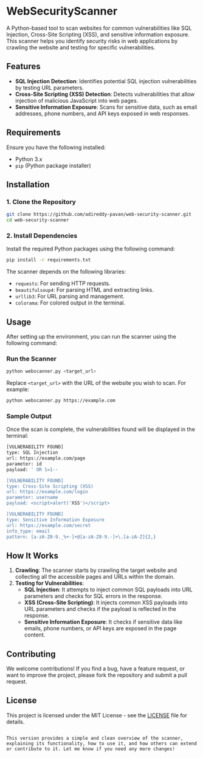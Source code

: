 # WebSecurityScanner

A Python-based tool to scan websites for common vulnerabilities like SQL Injection, Cross-Site Scripting (XSS), and sensitive information exposure. This scanner helps you identify security risks in web applications by crawling the website and testing for specific vulnerabilities.

## Features
- **SQL Injection Detection**: Identifies potential SQL injection vulnerabilities by testing URL parameters.
- **Cross-Site Scripting (XSS) Detection**: Detects vulnerabilities that allow injection of malicious JavaScript into web pages.
- **Sensitive Information Exposure**: Scans for sensitive data, such as email addresses, phone numbers, and API keys exposed in web responses.

## Requirements

Ensure you have the following installed:

- Python 3.x
- `pip` (Python package installer)

## Installation

### 1. Clone the Repository

```bash
git clone https://github.com/adireddy-pavan/web-security-scanner.git
cd web-security-scanner
```

### 2. Install Dependencies

Install the required Python packages using the following command:

```bash
pip install -r requirements.txt
```

The scanner depends on the following libraries:
- `requests`: For sending HTTP requests.
- `beautifulsoup4`: For parsing HTML and extracting links.
- `urllib3`: For URL parsing and management.
- `colorama`: For colored output in the terminal.

## Usage

After setting up the environment, you can run the scanner using the following command:

### Run the Scanner

```bash
python webscanner.py <target_url>
```

Replace `<target_url>` with the URL of the website you wish to scan. For example:

```bash
python webscanner.py https://example.com
```

### Sample Output

Once the scan is complete, the vulnerabilities found will be displayed in the terminal:

```bash
[VULNERABILITY FOUND]
type: SQL Injection
url: https://example.com/page
parameter: id
payload: ' OR 1=1--

[VULNERABILITY FOUND]
type: Cross-Site Scripting (XSS)
url: https://example.com/login
parameter: username
payload: <script>alert('XSS')</script>

[VULNERABILITY FOUND]
type: Sensitive Information Exposure
url: https://example.com/secret
info_type: email
pattern: [a-zA-Z0-9._%+-]+@[a-zA-Z0-9.-]+\.[a-zA-Z]{2,}
```

## How It Works

1. **Crawling**: The scanner starts by crawling the target website and collecting all the accessible pages and URLs within the domain.
2. **Testing for Vulnerabilities**:
   - **SQL Injection**: It attempts to inject common SQL payloads into URL parameters and checks for SQL errors in the response.
   - **XSS (Cross-Site Scripting)**: It injects common XSS payloads into URL parameters and checks if the payload is reflected in the response.
   - **Sensitive Information Exposure**: It checks if sensitive data like emails, phone numbers, or API keys are exposed in the page content.


## Contributing

We welcome contributions! If you find a bug, have a feature request, or want to improve the project, please fork the repository and submit a pull request.

## License

This project is licensed under the MIT License - see the [LICENSE](LICENSE) file for details.
```

This version provides a simple and clean overview of the scanner, explaining its functionality, how to use it, and how others can extend or contribute to it. Let me know if you need any more changes!
